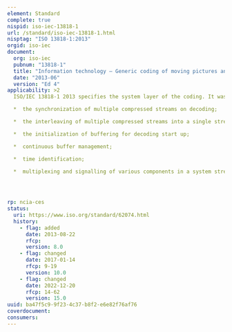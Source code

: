 ```yaml
---
element: Standard
complete: true
nispid: iso-iec-13818-1
url: /standard/iso-iec-13818-1.html
nisptag: "ISO 13818-1:2013"
orgid: iso-iec
document:
  org: iso-iec
  pubnum: "13818-1"
  title: "Information technology — Generic coding of moving pictures and associated audio information — Part 1: Systems"
  date: "2013-06"
  version: "Ed 4"
applicability: >2
  ISO/IEC 13818-1 2013 specifies the system layer of the coding. It was developed principally to support the combination of the video and audio coding methods defined in ISO/IEC 13818-2 and ISO/IEC 13818-3. The system layer supports six basic functions   

  *  the synchronization of multiple compressed streams on decoding;

  *  the interleaving of multiple compressed streams into a single stream;

  *  the initialization of buffering for decoding start up;

  *  continuous buffer management;

  *  time identification;

  *  multiplexing and signalling of various components in a system stream.



  
rp: ncia-ces
status:
  uri: https://www.iso.org/standard/62074.html
  history: 
    - flag: added
      date: 2013-08-22
      rfcp: 
      version: 8.0
    - flag: changed
      date: 2017-01-14
      rfcp: 9-19
      version: 10.0
    - flag: changed
      date: 2022-12-20
      rfcp: 14-62
      version: 15.0
uuid: ba47f5c9-9f23-4c37-b8f2-e6e82f76af76
coverdocument:
consumers:
---
```

